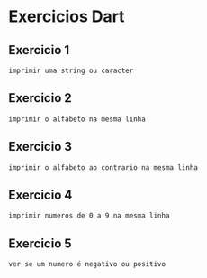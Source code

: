 # Exercicios Dart

## Exercicio 1
    imprimir uma string ou caracter

## Exercicio 2
    imprimir o alfabeto na mesma linha

## Exercicio 3
    imprimir o alfabeto ao contrario na mesma linha

## Exercicio 4
    imprimir numeros de 0 a 9 na mesma linha

## Exercicio 5 
    ver se um numero é negativo ou positivo